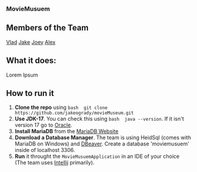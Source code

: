 ### MovieMusuem

## Members of the Team
[Vlad](https://github.com/vdflorea)
[Jake](https://github.com/jakeogrady)
[Joey](https://github.com/Joey-2134)
[Alex](https://github.com/AlexAi4)

## What it does:
Lorem Ipsum

## How to run it
1. **Clone the repo** using ```bash  git clone https://github.com/jakeogrady/movieMuseum.git```
2. **Use JDK-17**. You can check this using ```bash  java --version```. If it isn't version 17 go to [Oracle](https://www.oracle.com/java/technologies/javase/jdk17-archive-downloads.html).
3. **Install MariaDB** from the [MariaDB Website](https://mariadb.com/downloads/community/)
4. **Download a Database Manager**. The team is using HeidSql (comes with MariaDB on Windows) and [DBeaver](https://dbeaver.io/download/). Create a database 'moviemusuem' inside of localhost 3306.
5. **Run** it throught the `MovieMusuemApplication` in an IDE of your choice (The team uses [Intellij](https://www.jetbrains.com/idea/download/?section=linux) primarily).
